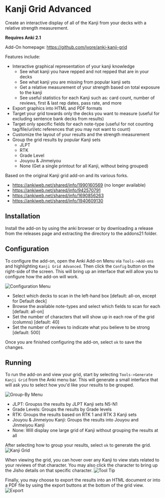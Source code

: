 # Kanji Grid Advanced

Create an interactive display of all of the Kanji from your decks with a relative strength measurement.

**Requires Anki 2.1**

Add-On homepage: https://github.com/jyore/anki-kanji-grid


Features include:
- Interactive graphical representation of your kanji knowledge
  - See what kanji you have repped and not repped that are in your decks
  - See what kanji you are missing from popular kanji sets
  - Get a relative measurement of your strength based on total exposure to the kanji
  - See useful statistics for each Kanji such as: card count, number of reviews, first & last rep dates, pass rate, and more
- Export graphics into HTML and PDF formats
- Target your grid towards only the decks you want to measure (useful for excluding sentence bank decks from results)
- Target only specific fields for each note-type (useful for not counting tag/file/url/etc references that you may not want to count)
- Customize the layout of your results and the strength measurement
- Group the grid results by popular Kanji sets
  - JLPT
  - RTK
  - Grade Level
  - Jouyou & Jinmeiyou
  - None (Get a single printout for all Kanji, without being grouped)


Based on the original Kanji grid add-on and its various forks.
- https://ankiweb.net/shared/info/1990160569 (no longer available)
- https://ankiweb.net/shared/info/942570791
- https://ankiweb.net/shared/info/1690856263
- https://ankiweb.net/shared/info/1940609130



## Installation

Install the add-on by using the anki browser or by downloading a release from the releases page and extracting the directory to the addons21 folder.



## Configuration

To configure the add-on, open the Anki Add-on Menu via `Tools->Add-ons` and highlighting `Kanji Grid Advanced`. Then click the `Config` button on the right-side of the screen. This will bring up an interface that will allow you to configure how the add-on will work.

![Configuration Menu][conf-menu]

* Select which decks to scan in the left-hand box [default: all-on, except for Default deck]
* Browse the available note-types and select which fields to scan for each [default: all-on]
* Set the number of characters that will show up in each row of the grid (columns) [default: 40]
* Set the number of reviews to indicate what you believe to be strong [default: 500]

Once you are finished configuring the add-on, select `ok` to save the changes.


## Running

To run the add-on and view your grid, start by selecting `Tools->Generate Kanji Grid` from the Anki menu bar. This will generate a small interface that will ask you to select how you'd like your results to be grouped.

![Group-By Menu][group-menu]

* JLPT: Groupss the results by JLPT Kanji sets N5-N1
* Grade Levels: Groups the results by Grade levels
* RTK: Groups the results based on RTK 1 and RTK 3 Kanji sets
* Jouyou & Jinmeiyou Kanji: Groups the results into Jouyou and Jinmeiyou Kanji
* None: Will display one large grid of Kanji without grouping the results at all


After selecting how to group your results, select `ok` to generate the grid.
![Kanji Grid][grid]


When viewing the grid, you can hover over any Kanji to view stats related to your reviews of that character. You may also click the character to bring up the Jisho details on that specific character.
![Tool Tip][tooltip]



Finally, you may choose to export the results into an HTML document or into a PDF file by using the export buttons at the bottom of the grid view.
![Export][export]


[conf-menu]: https://user-images.githubusercontent.com/904738/50525132-3febb300-0a9f-11e9-8cc8-bef59a926e04.png
[group-menu]: https://user-images.githubusercontent.com/904738/50525133-3febb300-0a9f-11e9-9d08-7de1733b54d2.png
[grid]: https://user-images.githubusercontent.com/904738/50525134-40844980-0a9f-11e9-846c-4ea89829e707.png
[tooltip]: https://user-images.githubusercontent.com/904738/50525136-40844980-0a9f-11e9-847a-5373037ba6f7.png
[export]: https://user-images.githubusercontent.com/904738/50525524-86421180-0aa1-11e9-9018-dad8e7e4af47.png
